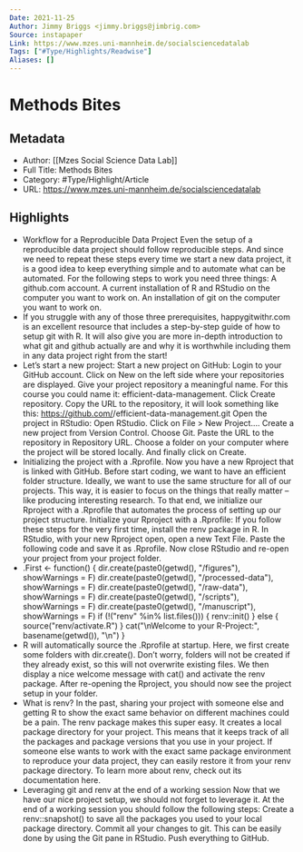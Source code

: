 ```yaml
---
Date: 2021-11-25
Author: Jimmy Briggs <jimmy.briggs@jimbrig.com>
Source: instapaper
Link: https://www.mzes.uni-mannheim.de/socialsciencedatalab
Tags: ["#Type/Highlights/Readwise"]
Aliases: []
---
```

# Methods Bites

## Metadata
- Author: [[Mzes Social Science Data Lab]]
- Full Title: Methods Bites
- Category: #Type/Highlight/Article
- URL: https://www.mzes.uni-mannheim.de/socialsciencedatalab

## Highlights
- Workflow for a Reproducible Data Project
  Even the setup of a reproducible data project should follow reproducible steps. And since we need to repeat these steps every time we start a new data project, it is a good idea to keep everything simple and to automate what can be automated. For the following steps to work you need three things:
  A github.com account.
  A current installation of R and RStudio on the computer you want to work on.
  An installation of git on the computer you want to work on.
- If you struggle with any of those three prerequisites, happygitwithr.com is an excellent resource that includes a step-by-step guide of how to setup git with R. It will also give you are more in-depth introduction to what git and github actually are and why it is worthwhile including them in any data project right from the start!
- Let’s start a new project:
  Start a new project on GitHub:
  Login to your GitHub account.
  Click on New on the left side where your repositories are displayed.
  Give your project repository a meaningful name. For this course you could name it: efficient-data-management.
  Click Create repository.
  Copy the URL to the repository, it will look something like this: https://github.com/<username>/efficient-data-management.git
  Open the project in RStudio:
  Open RStudio.
  Click on File > New Project....
  Create a new project from Version Control.
  Choose Git.
  Paste the URL to the repository in Repository URL.
  Choose a folder on your computer where the project will be stored locally.
  And finally click on Create.
- Initializing the project with a .Rprofile.
  Now you have a new Rproject that is linked with GitHub. Before start coding, we want to have an efficient folder structure. Ideally, we want to use the same structure for all of our projects. This way, it is easier to focus on the things that really matter – like producing interesting research. To that end, we initialize our Rproject with a .Rprofile that automates the process of setting up our project structure.
  Initialize your Rproject with a .Rprofile:
  If you follow these steps for the very first time, install the renv package in R.
  In RStudio, with your new Rproject open, open a new Text File.
  Paste the following code and save it as .Rprofile.
  Now close RStudio and re-open your project from your project folder.
- .First <- function() {
  dir.create(paste0(getwd(), "/figures"), showWarnings = F)
  dir.create(paste0(getwd(), "/processed-data"), showWarnings = F)
  dir.create(paste0(getwd(), "/raw-data"), showWarnings = F)
  dir.create(paste0(getwd(), "/scripts"), showWarnings = F)
  dir.create(paste0(getwd(), "/manuscript"), showWarnings = F)
  if (!("renv" %in% list.files())) {
  renv::init()
  } else {
  source("renv/activate.R")
  }
  cat("\nWelcome to your R-Project:", basename(getwd()), "\n")
  }
- R will automatically source the .Rprofile at startup. Here, we first create some folders with dir.create(). Don’t worry, folders will not be created if they already exist, so this will not overwrite existing files. We then display a nice welcome message with cat() and activate the renv package.
  After re-opening the Rproject, you should now see the project setup in your folder.
- What is renv?
  In the past, sharing your project with someone else and getting R to show the exact same behavior on different machines could be a pain. The renv package makes this super easy. It creates a local package directory for your project. This means that it keeps track of all the packages and package versions that you use in your project. If someone else wants to work with the exact same package environment to reproduce your data project, they can easily restore it from your renv package directory. To learn more about renv, check out its documentation here.
- Leveraging git and renv at the end of a working session
  Now that we have our nice project setup, we should not forget to leverage it. At the end of a working session you should follow the following steps:
  Create a renv::snapshot() to save all the packages you used to your local package directory.
  Commit all your changes to git. This can be easily done by using the Git pane in RStudio.
  Push everything to GitHub.
